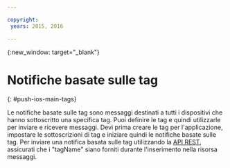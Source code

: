 ```yaml
---

copyright:
 years: 2015, 2016

---
```


{:new_window: target="_blank"}
# Notifiche basate sulle tag
{: #push-ios-main-tags}


Le notifiche basate sulle tag sono messaggi destinati a tutti i dispositivi che hanno sottoscritto una specifica tag. Puoi definire le tag e quindi utilizzarle per
                        inviare e ricevere messaggi. Devi prima creare le tag per l'applicazione, impostare
                        le sottoscrizioni di tag e iniziare quindi le notifiche basate sulle
                        tag. Per inviare una notifica basata sulle tag utilizzando la [API REST](https://mobile.{DomainName}/imfpushrestapidocs/), assicurati che i "tagName" siano forniti durante l'inserimento nella risorsa messaggi.
